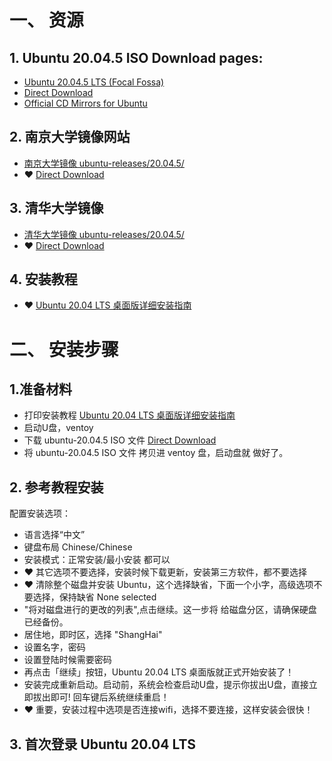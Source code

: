 
# 一、 资源
## 1. Ubuntu 20.04.5 ISO Download pages:
- [Ubuntu 20.04.5 LTS (Focal Fossa)](https://releases.ubuntu.com/20.04.5/?_ga=2.262879308.1179223853.1664338732-1593336368.1664338732)
- [Direct Download](https://releases.ubuntu.com/20.04.5/ubuntu-20.04.5-desktop-amd64.iso)
- [Official CD Mirrors for Ubuntu](https://launchpad.net/ubuntu/+cdmirrors)

## 2. 南京大学镜像网站
- [南京大学镜像 ubuntu-releases/20.04.5/](https://mirror.nju.edu.cn/ubuntu-releases/20.04.5/)
- ❤️ [Direct Download](https://mirror.nju.edu.cn/ubuntu-releases/20.04.5/ubuntu-20.04.5-desktop-amd64.iso)

## 3. 清华大学镜像
- [清华大学镜像 ubuntu-releases/20.04.5/](https://mirrors.tuna.tsinghua.edu.cn/ubuntu-releases/20.04.5/)
- ❤️ [Direct Download](https://mirrors.tuna.tsinghua.edu.cn/ubuntu-releases/20.04.5/ubuntu-20.04.5-desktop-amd64.iso)

## 4. 安装教程
- ❤️ [Ubuntu 20.04 LTS 桌面版详细安装指南](https://www.sysgeek.cn/install-ubuntu-20-04-lts-desktop/)

# 二、 安装步骤
## 1.准备材料
  - 打印安装教程 [Ubuntu 20.04 LTS 桌面版详细安装指南](https://www.sysgeek.cn/install-ubuntu-20-04-lts-desktop/)
  - 启动U盘，ventoy
  - 下载  ubuntu-20.04.5 ISO 文件 [Direct Download](https://mirror.nju.edu.cn/ubuntu-releases/20.04.5/ubuntu-20.04.5-desktop-amd64.iso)
  - 将 ubuntu-20.04.5 ISO 文件 拷贝进 ventoy 盘，启动盘就 做好了。

## 2. 参考教程安装 
  配置安装选项：
  - 语言选择“中文”
  - 键盘布局 Chinese/Chinese
  - 安装模式：正常安装/最小安装 都可以
  - ❤️ 其它选项不要选择，安装时候下载更新，安装第三方软件，都不要选择
  - ❤️ 清除整个磁盘并安装 Ubuntu，这个选择缺省，下面一个小字，高级选项不要选择，保持缺省 None selected
  - "将对磁盘进行的更改的列表",点击继续。这一步将 给磁盘分区，请确保硬盘已经备份。
  - 居住地，即时区，选择 "ShangHai"
  - 设置名字，密码
  - 设置登陆时候需要密码
  - 再点击「继续」按钮，Ubuntu 20.04 LTS 桌面版就正式开始安装了！
  - 安装完成重新启动。启动前，系统会检查启动U盘，提示你拔出U盘，直接立即拔出即可! 回车键后系统继续重启！
  - ❤️ 重要，安装过程中选项是否连接wifi，选择不要连接，这样安装会很快！
 
## 3. 首次登录 Ubuntu 20.04 LTS
  

